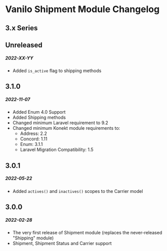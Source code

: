 # Vanilo Shipment Module Changelog

## 3.x Series

## Unreleased
##### 2022-XX-YY

- Added `is_active` flag to shipping methods

## 3.1.0
##### 2022-11-07

- Added Enum 4.0 Support
- Added Shipping methods
- Changed minimum Laravel requirement to 9.2
- Changed minimum Konekt module requirements to:
    - Address: 2.2
    - Concord: 1.11
    - Enum: 3.1.1
    - Laravel Migration Compatibility: 1.5

## 3.0.1
##### 2022-05-22

- Added `actives()` and `inactives()` scopes to the Carrier model

## 3.0.0
##### 2022-02-28

- The very first release of Shipment module (replaces the never-released "Shipping" module)
- Shipment, Shipment Status and Carrier support
